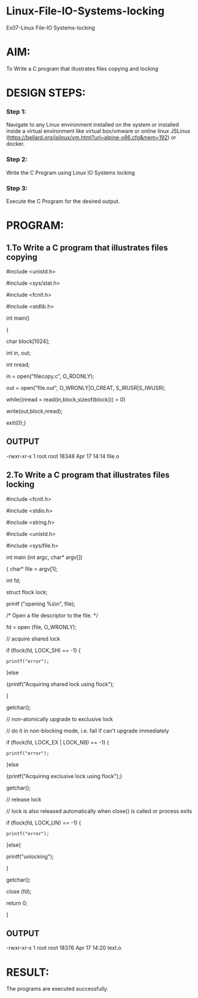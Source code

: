 # Linux-File-IO-Systems-locking
Ex07-Linux File-IO Systems-locking
# AIM:
To Write a C program that illustrates files copying and locking

# DESIGN STEPS:

### Step 1:

Navigate to any Linux environment installed on the system or installed inside a virtual environment like virtual box/vmware or online linux JSLinux (https://bellard.org/jslinux/vm.html?url=alpine-x86.cfg&mem=192) or docker.

### Step 2:

Write the C Program using Linux IO Systems locking

### Step 3:

Execute the C Program for the desired output. 

# PROGRAM:

## 1.To Write a C program that illustrates files copying 
#include <unistd.h>

#include <sys/stat.h>

#include <fcntl.h>

#include <stdlib.h>

int main()

{

char block[1024];

int in, out;

int nread;

in = open("filecopy.c", O_RDONLY);

out = open("file.out", O_WRONLY|O_CREAT, S_IRUSR|S_IWUSR);

while((nread = read(in,block,sizeof(block))) > 0)

write(out,block,nread);

exit(0);}

## OUTPUT
-rwxr-xr-x    1 root     root         18348 Apr 17 14:14 file.o






## 2.To Write a C program that illustrates files locking

#include <fcntl.h>

#include <stdio.h>

#include <string.h>

#include <unistd.h>

#include <sys/file.h>

int main (int argc, char* argv[])

{ char* file = argv[1];

 int fd;
 
 struct flock lock;
 
 printf ("opening %s\n", file);

 /* Open a file descriptor to the file. */

 fd = open (file, O_WRONLY);

// acquire shared lock

if (flock(fd, LOCK_SH) == -1) {

    printf("error");

}else

{printf("Acquiring shared lock using flock");

}

getchar();

// non-atomically upgrade to exclusive lock

// do it in non-blocking mode, i.e. fail if can't upgrade immediately

if (flock(fd, LOCK_EX | LOCK_NB) == -1) {

    printf("error");

}else

{printf("Acquiring exclusive lock using flock");}

getchar();

// release lock

// lock is also released automatically when close() is called or process exits

if (flock(fd, LOCK_UN) == -1) {

    printf("error");

}else{

printf("unlocking");

}

getchar();

close (fd);

return 0;

}


## OUTPUT


-rwxr-xr-x    1 root     root         18376 Apr 17 14:20 text.o


# RESULT:
The programs are executed successfully.
